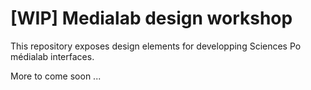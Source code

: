 [WIP] Medialab design workshop
===

This repository exposes design elements for developping Sciences Po médialab interfaces.

More to come soon ...

